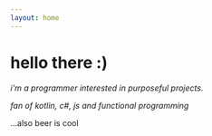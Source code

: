 ```yaml
---
layout: home
---
```

# hello there :)

*i'm a programmer interested in purposeful projects.* 

*fan of kotlin, c#, js and functional programming*

...also beer is cool
